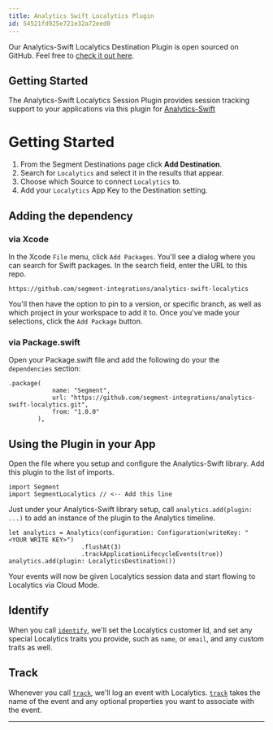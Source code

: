 ```yaml
---
title: Analytics Swift Localytics Plugin
id: 54521fd925e721e32a72eed0
---
```


Our Analytics-Swift Localytics Destination Plugin is open sourced on GitHub. Feel free to
[check it out here](https://github.com/segment-integrations/analytics-swift-localytics).

## Getting Started

The Analytics-Swift Localytics Session Plugin provides session tracking support to your applications via this plugin for [Analytics-Swift](https://github.com/segmentio/analytics-swift)

# Getting Started

1.  From the Segment Destinations page click **Add Destination**.
2.  Search for `Localytics` and select it in the results that appear.
3.  Choose which Source to connect `Localytics` to.
4.  Add your `Localytics` App Key to the Destination setting.


## Adding the dependency

### via Xcode
In the Xcode `File` menu, click `Add Packages`.  You'll see a dialog where you can search for Swift packages.  In the search field, enter the URL to this repo.
```
https://github.com/segment-integrations/analytics-swift-localytics
```

You'll then have the option to pin to a version, or specific branch, as well as which project in your workspace to add it to.  Once you've made your selections, click the `Add Package` button.  

### via Package.swift

Open your Package.swift file and add the following do your the `dependencies` section:

```
.package(
            name: "Segment",
            url: "https://github.com/segment-integrations/analytics-swift-localytics.git",
            from: "1.0.0"
        ),
```


## Using the Plugin in your App

Open the file where you setup and configure the Analytics-Swift library.  Add this plugin to the list of imports.

```
import Segment
import SegmentLocalytics // <-- Add this line
```

Just under your Analytics-Swift library setup, call `analytics.add(plugin: ...)` to add an instance of the plugin to the Analytics timeline.

```
let analytics = Analytics(configuration: Configuration(writeKey: "<YOUR WRITE KEY>")
                    .flushAt(3)
                    .trackApplicationLifecycleEvents(true))
analytics.add(plugin: LocalyticsDestination())
```
Your events will now be given Localytics session data and start flowing to Localytics via Cloud Mode.


## Identify

When you call [`identify`](/docs/connections/spec/identify/), we'll set the Localytics
customer Id, and set any special Localytics traits you provide, such as `name`,
or `email`, and any custom traits as well.

## Track

Whenever you call [`track`](/docs/connections/spec/track/), we'll log an event with
Localytics. [`track`](/docs/connections/spec/track/) takes the name of the event and any
optional properties you want to associate with the event.

- - -


